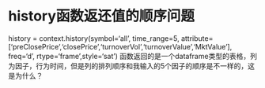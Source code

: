 # history函数返还值的顺序问题

history = context.history(symbol=‘all’, time_range=5, attribute=[‘preClosePrice’,‘closePrice’,‘turnoverVol’,‘turnoverValue’,‘MktValue’], freq=‘d’, rtype=‘frame’,style=‘sat’)
函数返回的是一个dataframe类型的表格，列为因子，行为时间，但是列的排列顺序和我输入的5个因子的顺序是不一样的，这是为什么？